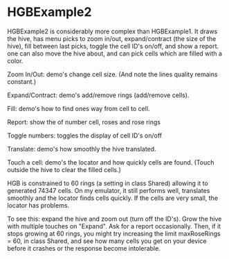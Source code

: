 # HGBExample2

HGBExample2 is considerably more complex than HGBExample1.  It draws
the hive, has menu picks to zoom in/out, expand/contract (the size of
the hive), fill between last picks, toggle the cell ID's on/off,  and
show a report.  one can also move the hive about, and can pick cells
which are filled with a color.

Zoom In/Out:  demo's change cell size.  (And note the lines quality
remains constant.)

Expand/Contract:  demo's add/remove rings  (add/remove cells).

Fill: demo's how to find ones way from cell to cell.

Report: show the of number cell, roses and rose rings

Toggle numbers: toggles the display of cell ID's on/off

Translate: demo's how smoothly the hive translated.

Touch a cell:  demo's the locator and how quickly cells are found. (Touch
outside the hive to clear the filled cells.)

HGB is constrained to 60 rings (a setting in class Shared) allowing it to generated
74347 cells.  On my emulator, it still performs well, translates smoothly
and the locator finds cells quickly. If the cells are very small, the
locator has problems.

To see this:  expand the hive and zoom out (turn off the ID's).  Grow
the hive with multiple touches on "Expand".  Ask for a report occasionally.
Then, if it stops growing at 60 rings, you might try increasing
the limit maxRoseRings = 60, in class Shared, and see how many cells you
get on your device before it crashes or the response become intolerable.

